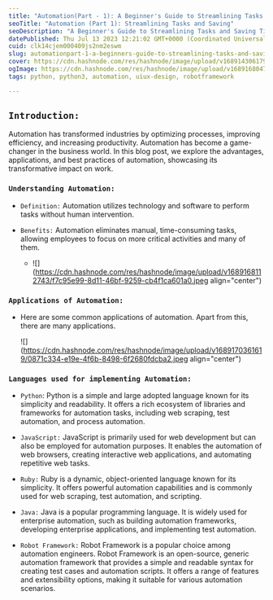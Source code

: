 ```yaml
---
title: "Automation(Part - 1): A Beginner's Guide to Streamlining Tasks and Saving Time."
seoTitle: "Automation (Part 1): Streamlining Tasks and Saving"
seoDescription: "A Beginner's Guide to Streamlining Tasks and Saving Time."
datePublished: Thu Jul 13 2023 12:21:02 GMT+0000 (Coordinated Universal Time)
cuid: clk14cjem000409js2nm2eswm
slug: automationpart-1-a-beginners-guide-to-streamlining-tasks-and-saving-time
cover: https://cdn.hashnode.com/res/hashnode/image/upload/v1689143061795/32a9fc1d-bb98-429b-b1ec-36df2b3e92e0.jpeg
ogImage: https://cdn.hashnode.com/res/hashnode/image/upload/v1689168047204/0808ab0a-cf75-4ce2-926b-c76d47e39106.jpeg
tags: python, python3, automation, uiux-design, robotframework

---
```


## `Introduction:`

Automation has transformed industries by optimizing processes, improving efficiency, and increasing productivity. Automation has become a game-changer in the business world. In this blog post, we explore the advantages, applications, and best practices of automation, showcasing its transformative impact on work.

### `Understanding Automation:`

* `Definition:` Automation utilizes technology and software to perform tasks without human intervention.
    
* `Benefits:` Automation eliminates manual, time-consuming tasks, allowing employees to focus on more critical activities and many of them.
    
    * ![](https://cdn.hashnode.com/res/hashnode/image/upload/v1689168112743/f7c95e99-8d11-46bf-9259-cb4f1ca601a0.jpeg align="center")
        

### `Applications of Automation:`

* Here are some common applications of automation. Apart from this, there are many applications.
    
    ![](https://cdn.hashnode.com/res/hashnode/image/upload/v1689170361619/0871c334-e19e-4f6b-8498-6f2680fdcba2.jpeg align="center")
    

### `Languages used for implementing Automation:`

* `Python`: Python is a simple and large adopted language known for its simplicity and readability. It offers a rich ecosystem of libraries and frameworks for automation tasks, including web scraping, test automation, and process automation.
    
* `JavaScript:` JavaScript is primarily used for web development but can also be employed for automation purposes. It enables the automation of web browsers, creating interactive web applications, and automating repetitive web tasks.
    
* `Ruby:` Ruby is a dynamic, object-oriented language known for its simplicity. It offers powerful automation capabilities and is commonly used for web scraping, test automation, and scripting.
    
* `Java:` Java is a popular programming language. It is widely used for enterprise automation, such as building automation frameworks, developing enterprise applications, and implementing test automation.
    
* `Robot Framework:` Robot Framework is a popular choice among automation engineers. Robot Framework is an open-source, generic automation framework that provides a simple and readable syntax for creating test cases and automation scripts. It offers a range of features and extensibility options, making it suitable for various automation scenarios.